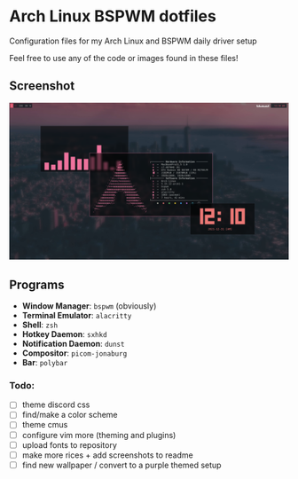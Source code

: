 # Arch Linux BSPWM dotfiles
Configuration files for my Arch Linux and BSPWM daily driver setup

Feel free to use any of the code or images found in these files!

## Screenshot
![png](https://github.com/HopsTheThird/dotfiles-bspwm/blob/main/images/2021-12-31_00-10.png)

## Programs

- **Window Manager**: ```bspwm``` (obviously)
- **Terminal Emulator**: ```alacritty```
- **Shell**: ```zsh```
- **Hotkey Daemon**: ```sxhkd```
- **Notification Daemon**: ```dunst```
- **Compositor**: ```picom-jonaburg```
- **Bar**: ```polybar```





### Todo:
- [ ] theme discord css
- [ ] find/make a color scheme
- [ ] theme cmus 
- [ ] configure vim more (theming and plugins)
- [ ] upload fonts to repository
- [ ] make more rices + add screenshots to readme
- [ ] find new wallpaper / convert to a purple themed setup
